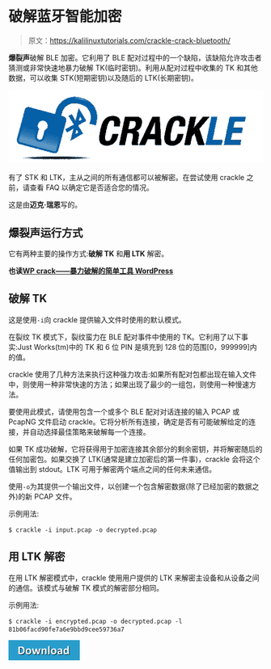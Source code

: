 # 破解蓝牙智能加密

> 原文：<https://kalilinuxtutorials.com/crackle-crack-bluetooth/>

**爆裂声**破解 BLE 加密。它利用了 BLE 配对过程中的一个缺陷，该缺陷允许攻击者猜测或非常快速地暴力破解 TK(临时密钥)。利用从配对过程中收集的 TK 和其他数据，可以收集 STK(短期密钥)以及随后的 LTK(长期密钥)。

![](img/6fd823cd36fe492dcf76d7d16bcb23a6.png)

有了 STK 和 LTK，主从之间的所有通信都可以被解密。在尝试使用 crackle 之前，请查看 FAQ 以确定它是否适合您的情况。

这是由**迈克·瑞恩**写的。

## **爆裂声运行方式**

它有两种主要的操作方式:**破解 TK** 和**用 LTK** 解密。

**也读[WP crack——暴力破解的简单工具 WordPress](https://kalilinuxtutorials.com/wpcrack/)**

## **破解 TK**

这是使用`-i`向 crackle 提供输入文件时使用的默认模式。

在裂纹 TK 模式下，裂纹蛮力在 BLE 配对事件中使用的 TK。它利用了以下事实:Just Works(tm)中的 TK 和 6 位 PIN 是填充到 128 位的范围[0，999999]内的值。

crackle 使用了几种方法来执行这种强力攻击:如果所有配对包都出现在输入文件中，则使用一种非常快速的方法；如果出现了最少的一组包，则使用一种慢速方法。

要使用此模式，请使用包含一个或多个 BLE 配对对话连接的输入 PCAP 或 PcapNG 文件启动 crackle。它将分析所有连接，确定是否有可能破解给定的连接，并自动选择最佳策略来破解每一个连接。

如果 TK 成功破解，它将获得用于加密连接其余部分的剩余密钥，并将解密随后的任何加密包。如果交换了 LTK(通常是建立加密后的第一件事)，crackle 会将这个值输出到 stdout。LTK 可用于解密两个端点之间的任何未来通信。

使用`-o`为其提供一个输出文件，以创建一个包含解密数据(除了已经加密的数据之外)的新 PCAP 文件。

示例用法:

```
$ crackle -i input.pcap -o decrypted.pcap
```

## **用 LTK 解密**

在用 LTK 解密模式中，crackle 使用用户提供的 LTK 来解密主设备和从设备之间的通信。该模式与破解 TK 模式的解密部分相同。

示例用法:

```
$ crackle -i encrypted.pcap -o decrypted.pcap -l 81b06facd90fe7a6e9bbd9cee59736a7
```

[![](img/d861a9096555aeb1980fc054015933d7.png)](https://github.com/mikeryan/crackle)